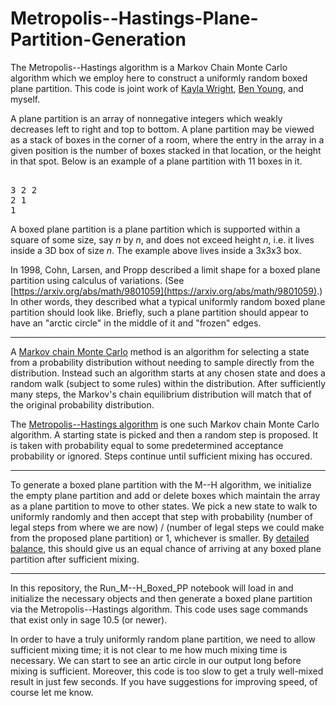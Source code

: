 # Metropolis--Hastings-Plane-Partition-Generation
The Metropolis--Hastings algorithm is a Markov Chain Monte Carlo algorithm which we employ here to construct a uniformly random boxed plane partition. This code is joint work of [Kayla Wright](https://sites.google.com/view/kayla-wright), [Ben Young](https://pages.uoregon.edu/bjy/), and myself.

A plane partition is an array of nonnegative integers which weakly decreases left to right and top to bottom. A plane partition may be viewed as a stack of boxes in the corner of a room, where the entry in the array in a given position is the number of boxes stacked in that location, or the height in that spot. Below is an example of a plane partition with 11 boxes in it.
<pre> 
3 2 2
2 1 
1  
</pre>

A boxed plane partition is a plane partition which is supported within a square of some size, say $n$ by $n$, and does not exceed height $n$, i.e. it lives inside a 3D box of size $n$. The example above lives inside a 3x3x3 box.

In 1998, Cohn, Larsen, and Propp described a limit shape for a boxed plane partition using calculus of variations. (See [https://arxiv.org/abs/math/9801059](https://arxiv.org/abs/math/9801059).) In other words, they described what a typical uniformly random boxed plane partition should look like. Briefly, such a plane partition should appear to have an "arctic circle" in the middle of it and "frozen" edges. 

----

A [Markov chain Monte Carlo](https://en.wikipedia.org/wiki/Markov_chain_Monte_Carlo) method is an algorithm for selecting a state from a probability distribution without needing to sample directly from the distribution. Instead such an algorithm starts at any chosen state and does a random walk (subject to some rules) within the distribution. After sufficiently many steps, the Markov's chain equilibrium distribution will match that of the original probability distribution. 

The [Metropolis--Hastings algorithm](https://en.wikipedia.org/wiki/Metropolis–Hastings_algorithm) is one such Markov chain Monte Carlo algorithm. A starting state is picked and then a random step is proposed. It is taken with probability equal to some predetermined acceptance probability or ignored. Steps continue until sufficient mixing has occured.

----

To generate a boxed plane partition with the M--H algorithm, we initialize the empty plane partition and add or delete boxes which maintain the array as a plane partition to move to other states. We pick a new state to walk to uniformly randomly and then accept that step with probability (number of legal steps from where we are now) / (number of legal steps we could make from the proposed plane partition) or 1, whichever is smaller. By [detailed balance](https://en.wikipedia.org/wiki/Detailed_balance), this should give us an equal chance of arriving at any boxed plane partition after sufficient mixing.

----

In this repository, the Run_M--H_Boxed_PP notebook will load in and initialize the necessary objects and then generate a boxed plane partition via the Metropolis--Hastings algorithm. This code uses sage commands that exist only in sage 10.5 (or newer). 

In order to have a truly uniformly random plane partition, we need to allow sufficient mixing time; it is not clear to me how much mixing time is necessary. We can start to see an artic circle in our output long before mixing is sufficient. Moreover, this code is too slow to get a truly well-mixed result in just few seconds. If you have suggestions for improving speed, of course let me know.
